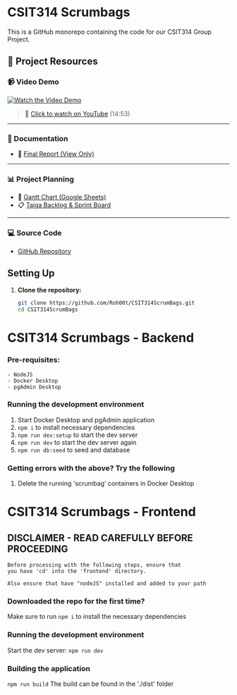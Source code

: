 # CSIT314 Scrumbags

This is a GitHub monorepo containing the code for our CSIT314 Group Project.

## 📂 Project Resources

### 📹 Video Demo
[![Watch the Video Demo](https://img.youtube.com/vi/Xr3Xc3_fczg/0.jpg)](https://youtu.be/Xr3Xc3_fczg)
> 🔗 [Click to watch on YouTube](https://youtu.be/Xr3Xc3_fczg) (14:53)

---

### 📝 Documentation
- 📄 [Final Report (View Only)](https://uowmailedu-my.sharepoint.com/:w:/g/personal/rp863_uowmail_edu_au/EdY5kNCVEQ1FtZA6aJTfvo4B3Ubx6rt6mFJBU8SGydW3Aw?e=dDEViz)

---

### 📊 Project Planning
- 📅 [Gantt Chart (Google Sheets)](https://docs.google.com/spreadsheets/d/1SJM-ADDR-Ly5h_FfYFsgKHPNKgxdTiRJYzL-ZkaZfgg/edit?usp=sharing)
- 📋 [Taiga Backlog & Sprint Board](https://tree.taiga.io/project/roh00t-scrumbags/backlog)

---

### 💻 Source Code
- [GitHub Repository](https://github.com/Roh00t/CSIT314ScrumBags)



## Setting Up

1. **Clone the repository:**
   ```sh
   git clone https://github.com/Roh00t/CSIT314ScrumBags.git
   cd CSIT314ScrumBags

# CSIT314 Scrumbags - Backend

### Pre-requisites:

```
- NodeJS
- Docker Desktop
- pgAdmin Desktop
```

### Running the development environment

1. Start Docker Desktop and pgAdmin application
2. `npm i` to install necessary dependencies
3. `npm run dev:setup` to start the dev server
4. `npm run dev` to start the dev server again
5. `npm run db:seed` to seed and database
### Getting errors with the above? Try the following

1. Delete the running 'scrumbag' containers in Docker Desktop

# CSIT314 Scrumbags - Frontend

## DISCLAIMER - READ CAREFULLY BEFORE PROCEEDING
```
Before processing with the following steps, ensure that 
you have 'cd' into the 'frontend' directory.

Also ensure that have "nodeJS" installed and added to your path
```

### Downloaded the repo for the first time?
Make sure to run ```npm i``` to install the necessary dependencies

### Running the development environment
Start the dev server: ```npm run dev```

### Building the application
```npm run build```
The build can be found in the './dist' folder

